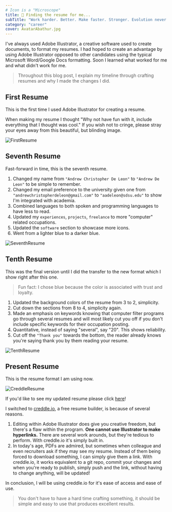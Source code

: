 ```yaml
---
# Icon is a "Microscope"
title: 🔬 Finding the resume for me...
subTitle: "Work harder. Better. Make faster. Stronger. Evolution never over."
category: "career"
cover: AvatarAbathur.jpg
---
```


I've always used Adobe Illustrator, a creative software used to create documents, to format my resumes. I had hoped to create an advantage by using Adobe Illustrator opposed to other candidates using the typical Microsoft Word/Google Docs formatting. Soon I learned what worked for me and what didn't work for me.

> Throughout this blog post, I explain my timeline through crafting resumes and why I made the changes I did.

## First Resume

This is the first time I used Adobe Illustrator for creating a resume.

When making my resume I thought "Why not have fun with it, include everything that I thought was cool." If you wish not to cringe, please stray your eyes away from this beautiful, but blinding image.

![FirstResume](FirstResume.jpg)

## Seventh Resume

Fast-forward in time, this is the seventh resume.

1. Changed my name from `"Andrew Christopher De Leon"` to `"Andrew De Leon"` to be simple to remember.
2. Changed my email preference to the university given one from `"andrewchristopherdeleon@gmail.com"` to `"aadeleon@sdsu.edu"` to show I'm integrated with academia.
3. Combined languages to both spoken and programming languages to have less to read.
4. Updated my `experiences`, `projects`, `freelance` to more "computer" related occupations.
5. Updated the `software` section to showcase more icons.
6. Went from a lighter blue to a darker blue.

![SeventhResume](SeventhResume.jpg)

## Tenth Resume

This was the final version until I did the transfer to the new format which I show right after this one.

> Fun fact: I chose blue because the color is associated with trust and loyalty.

1. Updated the background colors of the resume from 3 to 2, simplicity.
2. Cut down the sections from 8 to 4, simplicity again.
3. Made an emphasis on keywords knowing that computer filter programs go through several resumes and will most likely cut you off if you don't include specific keywords for their occupation posting.
4. Quantitative, instead of saying "several", say "20". This shows reliability.
5. Cut off the `"Thank you"` towards the bottom, the reader already knows you're saying thank you by them reading your resume.

![TenthResume](TenthResume.jpg)

## Present Resume

This is the resume format I am using now.

![CreddleResume](CreddleResume.jpg)

If you'd like to see my updated resume please click <a href="https://resume.creddle.io/resume/ayjgtizt9n7" target="_blank">here</a>!

I switched to <a href="http://creddle.io/" target="_blank">creddle.io</a>, a free resume builder, is because of several reasons.

1. Editing within Adobe Illustrator does give you creative freedom, but there's a flaw within the program. **One cannot use Illustrator to make hyperlinks.** There are several work arounds, but they're tedious to perform. With creddle.io it's simply built in.
2. In today's age, PDFs are admired, but sometimes when colleague and even recruiters ask if they may see my resume. Instead of them being forced to download something, I can simply give them a link. With creddle.io, it works equivalent to a git repo, commit your changes and when you're ready to publish, simply push and the link, without having to change anything, will be updated!

In conclusion, I will be using creddle.io for it's ease of access and ease of use.

> You don't have to have a hard time crafting something, it should be simple and easy to use that produces excellent results.
